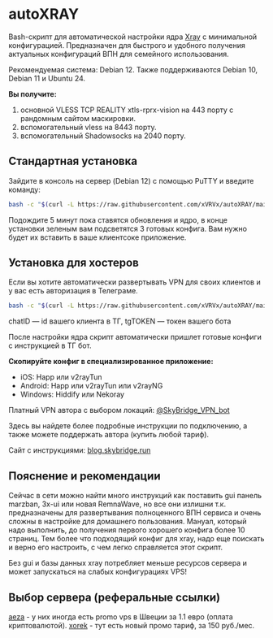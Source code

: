 # autoXRAY
Bash-скрипт для автоматической настройки ядра [Xray](https://github.com/XTLS/Xray-core) с минимальной конфигурацией. Предназначен для быстрого и удобного получения актуальных конфигураций ВПН для семейного использования.

Рекомендуемая система: Debian 12. Также поддерживаются Debian 10, Debian 11 и Ubuntu 24.

**Вы получите:**
1. основной VLESS TCP REALITY xtls-rprx-vision на 443 порту с рандомным сайтом маскировки.
2. вспомогательный vless на 8443 порту.
3. вспомогательный Shadowsocks на 2040 порту.

## Стандартная установка
Зайдите в консоль на сервер (Debian 12) с помощью PuTTY и введите команду:
```bash
bash -c "$(curl -L https://raw.githubusercontent.com/xVRVx/autoXRAY/main/autoXRAY.sh)"
```
Подождите 5 минут пока ставятся обновления и ядро, в конце установки зеленым вам подсветятся 3 готовых конфига. Вам нужно будет их вставить в ваше клиентсоке приложение.

## Установка для хостеров
Если вы хотите автоматически развертывать VPN для своих клиентов и у вас есть авторизация в Телеграме. 
```bash
bash -c "$(curl -L https://raw.githubusercontent.com/xVRVx/autoXRAY/main/autoXRAY.sh)" -- chatID tgTOKEN
```
chatID — id вашего клиента в ТГ, tgTOKEN — токен вашего бота


После настройки ядра скрипт автоматически пришлет готовые конфиги с инструкцией в ТГ бот.



**Скопируйте конфиг в специализированное приложение:**

- iOS: Happ или v2rayTun
- Android: Happ или v2rayTun или v2rayNG
- Windows: Hiddify или Nekoray

Платный VPN автора с выбором локаций: [@SkyBridge_VPN_bot](https://t.me/SkyBridge_VPN_bot)

Здесь вы найдете более подробные инструкции по подключению, а также можете поддержать автора (купить любой тариф).

Сайт с инструкциями:  [blog.skybridge.run](https://blog.skybridge.run)

## Пояснение и рекомендации

Сейчас в сети можно найти много инструкций как поставить gui панель marzban, 3x-ui или новая RemnaWave, но все они излишни т.к. предназначены для развертывания полноценного ВПН сервиса и очень сложны в настройке для домашнего пользования. Мануал, который надо выполнить, до получения первого хорошего конфига более 10 страниц. Тем более что подходящий конфиг для xray, надо еще поискать и верно его настроить, с чем легко справляется этот скрипт.

Без gui и базы данных xray потребляет меньше ресурсов сервера и может запускаться на слабых конфигурациях VPS!

## Выбор сервера (реферальные ссылки)

[aeza](https://aeza.net/?ref=671750) - у них иногда есть promo vps в Швеции за 1.1 евро (оплата криптовалютой).
[xorek](https://xorek.cloud/?from=28522) - тут есть новый промо тариф, за 150 руб./мес.



